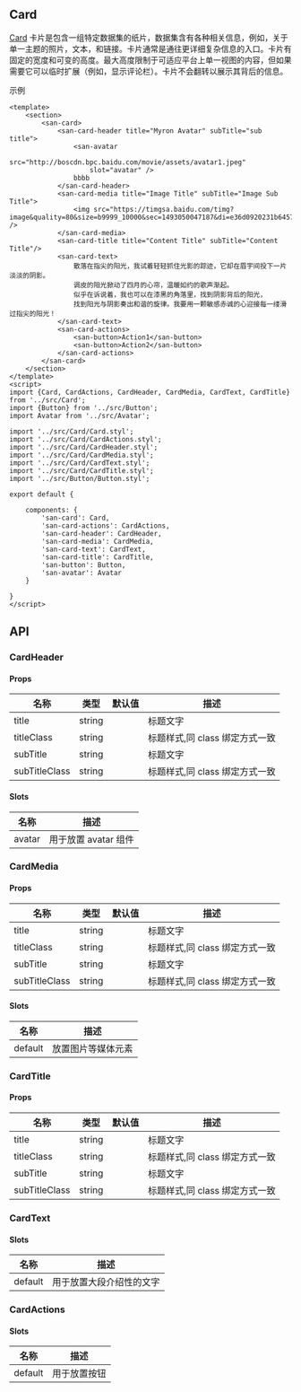 ## Card

[Card](https://material.io/guidelines/components/cards.html) 卡片是包含一组特定数据集的纸片，数据集含有各种相关信息，例如，关于单一主题的照片，文本，和链接。卡片通常是通往更详细复杂信息的入口。卡片有固定的宽度和可变的高度。最大高度限制于可适应平台上单一视图的内容，但如果需要它可以临时扩展（例如，显示评论栏）。卡片不会翻转以展示其背后的信息。

示例

```san 简单示例
<template>
    <section>
        <san-card>
            <san-card-header title="Myron Avatar" subTitle="sub title">
                <san-avatar
                    src="http://boscdn.bpc.baidu.com/movie/assets/avatar1.jpeg"
                    slot="avatar" />
                bbbb
            </san-card-header>
            <san-card-media title="Image Title" subTitle="Image Sub Title">
                <img src="https://timgsa.baidu.com/timg?image&quality=80&size=b9999_10000&sec=1493050047187&di=e36d0920231b645717db227ce4bfc9f0&imgtype=0&src=http%3A%2F%2Fimg.tuku.cn%2Ffile_big%2F201502%2F0e93d8ab02314174a933b5f00438d357.jpg" />
            </san-card-media>
            <san-card-title title="Content Title" subTitle="Content Title"/>
            <san-card-text>
                散落在指尖的阳光，我试着轻轻抓住光影的踪迹，它却在眉宇间投下一片淡淡的阴影。
                调皮的阳光掀动了四月的心帘，温暖如约的歌声渐起。
                似乎在诉说着，我也可以在漆黑的角落里，找到阴影背后的阳光，
                找到阳光与阴影奏出和谐的旋律。我要用一颗敏感赤诚的心迎接每一缕滑过指尖的阳光！
            </san-card-text>
            <san-card-actions>
                <san-button>Action1</san-button>
                <san-button>Action2</san-button>
            </san-card-actions>
        </san-card>
    </section>
</template>
<script>
import {Card, CardActions, CardHeader, CardMedia, CardText, CardTitle} from '../src/Card';
import {Button} from '../src/Button';
import Avatar from '../src/Avatar';

import '../src/Card/Card.styl';
import '../src/Card/CardActions.styl';
import '../src/Card/CardHeader.styl';
import '../src/Card/CardMedia.styl';
import '../src/Card/CardText.styl';
import '../src/Card/CardTitle.styl';
import '../src/Button/Button.styl';

export default {

    components: {
        'san-card': Card,
        'san-card-actions': CardActions,
        'san-card-header': CardHeader,
        'san-card-media': CardMedia,
        'san-card-text': CardText,
        'san-card-title': CardTitle,
        'san-button': Button,
        'san-avatar': Avatar
    }

}
</script>
```

## API

### CardHeader

#### Props

| 名称 | 类型 | 默认值 | 描述|
| --- | --- | --- | --- |
| title	 | string | | 标题文字 |
| titleClass | string |  | 标题样式,同 class 绑定方式一致 |
| subTitle	 | string | | 标题文字 |
| subTitleClass | string |  | 标题样式,同 class 绑定方式一致 |


#### Slots

| 名称 | 描述|
| --- | --- |
| avatar | 用于放置 avatar 组件 |

### CardMedia

#### Props

| 名称 | 类型 | 默认值 | 描述|
| --- | --- | --- | --- |
| title	 | string | | 标题文字 |
| titleClass | string |  | 标题样式,同 class 绑定方式一致 |
| subTitle	 | string | | 标题文字 |
| subTitleClass | string |  | 标题样式,同 class 绑定方式一致 |

#### Slots

| 名称 | 描述|
| --- | --- |
| default | 放置图片等媒体元素 |

### CardTitle

#### Props

| 名称 | 类型 | 默认值 | 描述|
| --- | --- | --- | --- |
| title	 | string | | 标题文字 |
| titleClass | string | | 标题样式,同 class 绑定方式一致 |
| subTitle	 | string | | 标题文字 |
| subTitleClass | string | | 标题样式,同 class 绑定方式一致 |

### CardText

#### Slots

| 名称 | 描述|
| --- | --- |
| default | 用于放置大段介绍性的文字 |

### CardActions

#### Slots

| 名称 | 描述|
| --- | --- |
| default | 用于放置按钮 |

